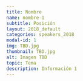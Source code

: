 ```yaml
---
title: Nombre
name: nombre-1
subtitle: Posición
layout: 2018_default
categories: speakers_2018
modal-id: 1
img: TBD.jpg
thumbnail: TBD.jpg
alt: Imagen TBD
topic: Tema
description: Información 1
---
```

